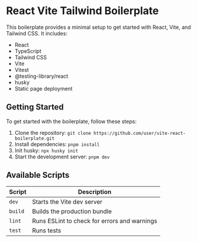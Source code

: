 # React Vite Tailwind Boilerplate

This boilerplate provides a minimal setup to get started with React, Vite, and Tailwind CSS. It includes:

- React
- TypeScript
- Tailwind CSS
- Vite
- Vitest
- @testing-library/react
- husky
- Static page deployment

## Getting Started

To get started with the boilerplate, follow these steps:

1. Clone the repository: `git clone https://github.com/user/vite-react-boilerplate.git`
2. Install dependencies: `pnpm install`
3. Init husky: `npx husky init`
4. Start the development server: `pnpm dev`

## Available Scripts

| Script  | Description                                  |
| ------- | -------------------------------------------- |
| `dev`   | Starts the Vite dev server                   |
| `build` | Builds the production bundle                 |
| `lint`  | Runs ESLint to check for errors and warnings |
| `test`  | Runs tests                                   |
